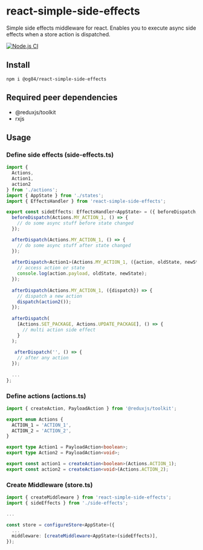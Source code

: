 # react-simple-side-effects
Simple side effects middleware for react. Enables you to execute async side effects when a store action is dispatched.

[![Node.js CI](https://github.com/OG84/react-simple-side-effects/actions/workflows/node.js.yml/badge.svg)](https://github.com/OG84/react-simple-side-effects/actions/workflows/node.js.yml)

## Install

```
npm i @og84/react-simple-side-effects
```

## Required peer dependencies

- @reduxjs/toolkit
- rxjs

## Usage

### Define side effects (side-effects.ts)
```typescript
import {
  Actions,
  Action1,
  action2
} from './actions';
import { AppState } from './states';
import { EffectsHandler } from 'react-simple-side-effects';

export const sideEffects: EffectsHandler<AppState> = ({ beforeDispatch, afterDispatch }) => {
  beforeDispatch(Actions.MY_ACTION_1, () => {
    // do some async stuff before state changed
  });

  afterDispatch(Actions.MY_ACTION_1, () => {
    // do some async stuff after state changed
  });
  
  afterDispatch<Action1>(Actions.MY_ACTION_1, ({action, oldState, newState}) => {
    // access action or state
    console.log(action.payload, oldState, newState);
  });
  
  afterDispatch(Actions.MY_ACTION_1, ({dispatch}) => {
    // dispatch a new action
    dispatch(action2());
  });
  
  afterDispatch(
    [Actions.SET_PACKAGE, Actions.UPDATE_PACKAGE], () => {
      // multi action side effect
    }
  );
  
   afterDispatch('', () => {
    // after any action
  });
  
  ...
};
```

### Define actions (actions.ts)
```typescript
import { createAction, PayloadAction } from '@reduxjs/toolkit';

export enum Actions {
  ACTION_1 = 'ACTION_1',
  ACTION_2 = 'ACTION_2',
}

export type Action1 = PayloadAction<boolean>;
export type Action2 = PayloadAction<void>;

export const action1 = createAction<boolean>(Actions.ACTION_1);
export const action2 = createAction<void>(Actions.ACTION_2);
```

### Create Middleware (store.ts)
```typescript
import { createMiddleware } from 'react-simple-side-effects';
import { sideEffects } from './side-effects';

...

const store = configureStore<AppState>({
  ...
  middleware: [createMiddleware<AppState>(sideEffects)],
});
```

